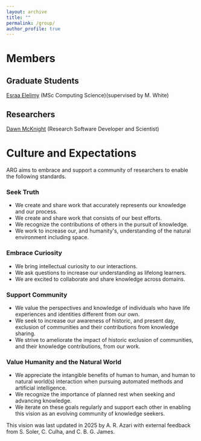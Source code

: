 ```yaml
---
layout: archive
title: ""
permalink: /group/
author_profile: true
---
```


# Members

## Graduate Students

[Esraa Elelimy](https://esraaelelimy.github.io/) (MSc Computing Science)(supervised by M. White)

## Researchers

[Dawn McKnight](https://demcknight.com/) (Research Software Developer and Scientist)






# Culture and Expectations

ARG aims to embrace and support a community of researchers to enable the following standards. 

### Seek Truth
- We create and share work that accurately represents our knowledge and our process.
- We create and share work that consists of our best efforts.
- We recognize the contributions of others in the pursuit of knowledge. 
- We work to increase our, and humanity's, understanding of the natural environment including space.

### Embrace Curiosity
- We bring intellectual curiosity to our interactions.
- We ask questions to increase our understanding as lifelong learners. 
- We are excited to collaborate and share knowledge across domains.
 
### Support Community
- We value the perspectives and knowledge of individuals who have life experiences and identities different from our own.
- We seek to increase our awareness of historic, and present day, exclusion of communities and their contributions from knowledge sharing.
- We strive to ameliorate the impact of historic exclusion of communities, and their knowledge contributions, from our work.

### Value Humanity and the Natural World
- We appreciate the intangible benefits of human to human, and human to natural world(s) interaction when pursuing automated methods and artificial intelligence.
- We recognize the importance of planned rest when seeking and advancing knowledge. 
- We iterate on these goals regularly and support each other in enabling this vision as an evolving community of knowledge seekers.

This vision was last updated in 2025 by A. R. Azari with external feedback from S. Soler, C. Culha, and C. B. G. James.
